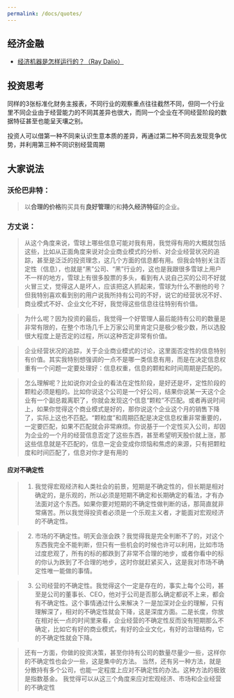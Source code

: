 ```yaml
---
permalink: /docs/quotes/
---
```


## 经济金融

- [经济机器是怎样运行的？（Ray Dalio）](http://v.youku.com/v_show/id_XNzQwNjY4Nzg4.html?from=y1.2-1-176.4.1-1.1-1-2-0-0%26source%3Dautoclick#paction)

## 投资思考

同样的3张标准化财务主报表，不同行业的观察重点往往截然不同，但同一个行业里不同企业由于经营能力的不同其差异也很大，而同一个企业在不同经营阶段的数据特征甚至也能呈天壤之别。

投资人可以借第一种不同来认识生意本质的差异，再通过第二种不同去发现竞争优势，并利用第三种不同识别经营周期

## 大家说法

### 沃伦巴非特：

>以**合理的价格**购买具有**良好管理**的和**持久经济特征**的企业。


### 方丈说：

>从这个角度来说，雪球上哪些信息可能对我有用，我觉得有用的大概就包括这些，比如从正面角度来说对企业商业模式的分析、对企业经营状况的追踪，甚至是泛泛的投资理念，这几个方面的信息都有用。但我会特别关注否定性（信息），也就是“黑”公司、“黑”行业的，这也是我跟很多雪球上用户不一样的地方，雪球上有很多股票的多头，看到有人说自己买的公司不好就火冒三丈，觉得这人是坏人，应该把这人抓起来，雪球为什么不删他的号？但我特别喜欢看到别的用户说我所持有公司的不好，说它的经营状况不好、商业模式不好、企业文化不好，我觉得这些信息往往特别有价值。

>为什么呢？因为投资的最后，我觉得一个好管理人最后能持有公司的数量是非常有限的，在整个市场几千上万家公司里肯定只是极少极少数，所以选股很大程度上是否定的过程，所以这种否定非常有价值。

>企业经营状况的追踪，关于企业商业模式的讨论，这里面否定性的信息特别有价值。其实我特别想强调的一点不是哪一类信息有用，而是在决定信息权重有一个问题一定要处理好：信息权重，信息的颗粒和时间周期是匹配的。

>怎么理解呢？比如说你对企业的看法在定性阶段，是好还是坏，定性阶段的颗粒必须是粗的。比如你说这个公司是一个好公司，结果你说某一天这个企业有一个副总裁离职了，你就会发现这个信息“颗粒”不匹配。或者再说时间上，如果你觉得这个商业模式是好的，那你说这个企业这个月的销售下降了，实际上这也不匹配。“颗粒度”和周期匹配是决定信息权重非常重要的，一定要匹配，如果不匹配就会非常麻烦。你说基于一个定性买入公司，却因为企业的一个月的经营信息否定了这些东西，甚至希望明天股价就上涨，那这些信息就是不匹配的，信息一定会变成你烦恼和焦虑的来源，只有把颗粒度和时间匹配了，信息对你才是有用的

#### 应对不确定性

>1. 我觉得宏观经济和人类社会的前景，短期是不确定性的，但长期是相对确定的，是乐观的，所以必须是短期不确定和长期确定的看法，才有办法面对这个东西。如果你要对短期的不确定性做判断的话，那简直就非常痛苦。所以我觉得投资者必须是一个乐观主义者，才能面对宏观经济的不确定性。

>2. 市场的不确定性。明天会涨会跌？我觉得我是完全判断不了的，对这个东西我完全不能判断，但只有一些机会的时候也许可以利用，比如市场过度悲观了，所有的标的都跌到了非常不合理的地步，或者你看中的标的你认为跌到了不合理的地步，这时你就赶紧买入，这是我对市场不确定性唯一能做的事情。

>3. 公司经营的不确定性。我觉得这个一定是存在的，事实上每个公司，甚至是公司的董事长、CEO，他对于公司是否那么确定都说不上来，都会有不确定性。这个事情通过什么来解决？一是加深对企业的理解，只有理解深了，相对的不确定性就会下降，这是深度方面。二是长度，你放在相对长一点的时间里来看，企业经营的不确定性反而没有短期那么不确定，比如它有好的商业模式，有好的企业文化，有好的治理结构，它的不确定性就会下降。

>还有一方面，你做的投资决策，甚至你持有公司的数量尽量少一些，这样你的不确定性也会少一些，这是集中的方法。 当然，还有另一种方法，就是分散持有多个公司，也能一定程度上应对不确定性的办法。这种方法的极致是指数基金。 我觉得可以从这三个角度来应对宏观经济、市场和企业经营的不确定性